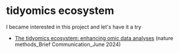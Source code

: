 # tidyomics ecosystem
I became interested in this project and let's have it a try
- [The tidyomics ecosystem: enhancing omic data analyses](https://www.nature.com/articles/s41592-024-02299-2) (nature methods_Brief Communication_June 2024)

